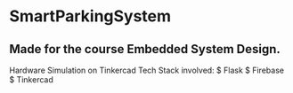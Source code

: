 # SmartParkingSystem
## Made for the course Embedded System Design.
Hardware Simulation on Tinkercad
Tech Stack involved:
$ Flask
$ Firebase
$ Tinkercad
